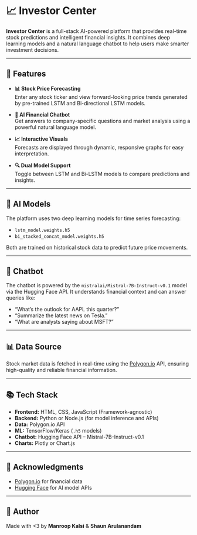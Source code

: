 # 📈 Investor Center

**Investor Center** is a full-stack AI-powered platform that provides real-time stock predictions and intelligent financial insights. It combines deep learning models and a natural language chatbot to help users make smarter investment decisions.

---

## 🚀 Features

- **📊 Stock Price Forecasting**  
  Enter any stock ticker and view forward-looking price trends generated by pre-trained LSTM and Bi-directional LSTM models.

- **🧠 AI Financial Chatbot**  
  Get answers to company-specific questions and market analysis using a powerful natural language model.

- **📈 Interactive Visuals**  
  Forecasts are displayed through dynamic, responsive graphs for easy interpretation.

- **🔍 Dual Model Support**  
  Toggle between LSTM and Bi-LSTM models to compare predictions and insights.

---

## 🧠 AI Models

The platform uses two deep learning models for time series forecasting:

- `lstm_model.weights.h5`  
- `bi_stacked_concat_model.weights.h5`  

Both are trained on historical stock data to predict future price movements.

---

## 🤖 Chatbot

The chatbot is powered by the `mistralai/Mistral-7B-Instruct-v0.1` model via the Hugging Face API. It understands financial context and can answer queries like:

- “What’s the outlook for AAPL this quarter?”
- “Summarize the latest news on Tesla.”
- “What are analysts saying about MSFT?”

---

## 📊 Data Source

Stock market data is fetched in real-time using the [Polygon.io](https://polygon.io) API, ensuring high-quality and reliable financial information.

---

## 📚 Tech Stack

- **Frontend:** HTML, CSS, JavaScript (Framework-agnostic)
- **Backend:** Python or Node.js (for model inference and APIs)
- **Data:** Polygon.io API
- **ML:** TensorFlow/Keras (`.h5` models)
- **Chatbot:** Hugging Face API – Mistral-7B-Instruct-v0.1
- **Charts:** Plotly or Chart.js

---

## 🙌 Acknowledgments

- [Polygon.io](https://polygon.io) for financial data  
- [Hugging Face](https://huggingface.co) for AI model APIs

---

## 👤 Author

Made with <3 by **Manroop Kalsi** & **Shaun Arulanandam**
